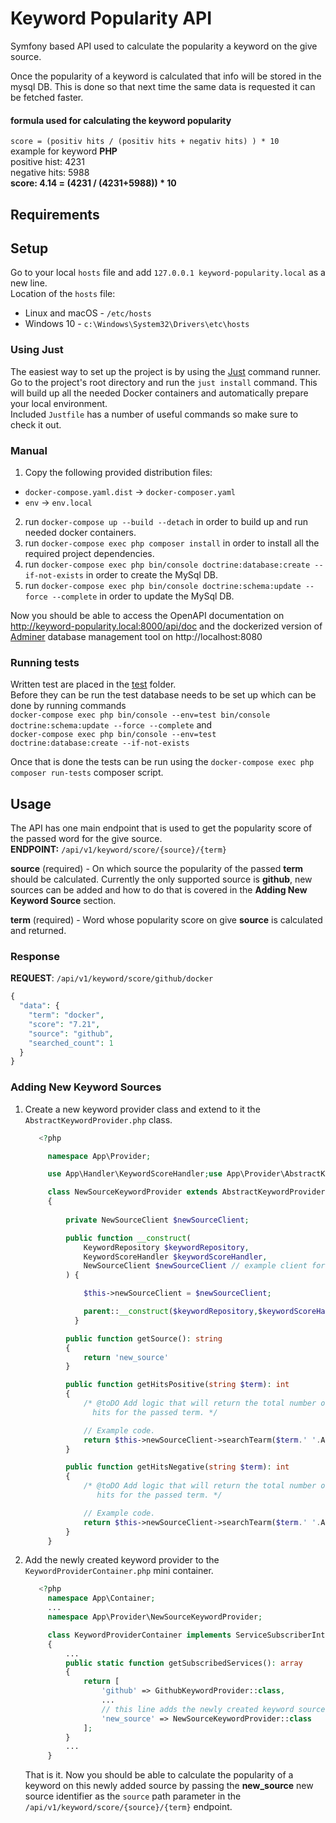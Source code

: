 # Keyword Popularity API

Symfony based API used to calculate the popularity a keyword on the give source.

Once the popularity of a keyword is calculated that info will be stored in the mysql DB.
This is done so that next time the same data is requested it can be fetched faster.

#### formula used for calculating the keyword popularity
`score = (positiv hits / (positiv hits + negativ hits) ) * 10`  
example for keyword **PHP**  
positive hist: 4231  
negative hits: 5988  
**score: 4.14 = (4231 / (4231+5988)) * 10**

## Requirements

## Setup

  Go to your local `hosts` file and add `127.0.0.1 keyword-popularity.local` as a new line.  
  Location of the `hosts` file:  
  * Linux and macOS - `/etc/hosts`  
  * Windows 10 - `c:\Windows\System32\Drivers\etc\hosts`  

### Using Just

  The easiest way to set up the project is by using the [Just](https://github.com/casey/just) command runner.
  Go to the project's root directory and run the `just install` command. This will build up all the needed Docker containers and automatically prepare your local environment.    
  Included `Justfile` has a number of useful commands so make sure to check it out.

### Manual 

  1. Copy the following provided distribution files:  
  * `docker-compose.yaml.dist` -> `docker-composer.yaml`  
  * `env` -> `env.local`
  2. run `docker-compose up --build --detach` in order to build up and run needed docker containers.
  3. run `docker-compose exec php composer install` in order to install all the required project dependencies.
  4. run `docker-compose exec php bin/console doctrine:database:create --if-not-exists` in order to create the MySql DB.
  5. run `docker-compose exec php bin/console doctrine:schema:update --force --complete` in order to update the MySql DB.
    

Now you should be able to access the OpenAPI documentation on http://keyword-popularity.local:8000/api/doc and the
dockerized version of [Adminer](https://www.adminer.org/) database management tool on http://localhost:8080  

### Running tests
  Written test are placed in the [test](https://github.com/ImSmoking/keyword-popularity-calculator/tree/master/tests) folder.  
  Before they can be run the test database needs to be set up which can be done by running commands  
  `docker-compose exec php bin/console --env=test bin/console doctrine:schema:update --force --complete` and  
  `docker-compose exec php bin/console --env=test doctrine:database:create --if-not-exists`
    
  Once that is done the tests can be run using the `docker-compose exec php composer run-tests` composer script.


## Usage

The API has one main endpoint that is used to get the popularity score of the passed word for the give source.    
**ENDPOINT:** `/api/v1/keyword/score/{source}/{term}`
  
**source** (required) - On which source the popularity of the passed **term** should be calculated. Currently the only 
supported source is **github**, new sources can be added and how to do that is covered in the **Adding New Keyword Source** section.
  
**term** (required) - Word whose popularity score on give **source** is calculated and returned.

### Response 
**REQUEST**: `/api/v1/keyword/score/github/docker`
```php
{
  "data": {
    "term": "docker",
    "score": "7.21",
    "source": "github",
    "searched_count": 1
  }
}
```
### Adding New Keyword Sources

1. Create a new keyword provider class and extend to it the `AbstractKeywordProvider.php` class.
   ```php
      <?php

        namespace App\Provider;
   
        use App\Handler\KeywordScoreHandler;use App\Provider\AbstractKeywordProvider;use App\Repository\KeywordRepository;
   
        class NewSourceKeywordProvider extends AbstractKeywordProvider
        {
            
            private NewSourceClient $newSourceClient;
   
            public function __construct(
                KeywordRepository $keywordRepository,
                KeywordScoreHandler $keywordScoreHandler,
                NewSourceClient $newSourceClient // example client for the new source.
            ) {
   
                $this->newSourceClient = $newSourceClient;
   
                parent::__construct($keywordRepository,$keywordScoreHandler);
              }

            public function getSource(): string
            {
                return 'new_source'
            }

            public function getHitsPositive(string $term): int
            {
                /* @toDO Add logic that will return the total number of positive 
                  hits for the passed term. */
   
                // Example code.
                return $this->newSourceClient->searchTearm($term.' '.AbstractKeywordProvider::POSITIVE_CONTEXT);
            }

            public function getHitsNegative(string $term): int
            {
                /* @toDO Add logic that will return the total number of negative 
                   hits for the passed term. */
   
                // Example code.
                return $this->newSourceClient->searchTearm($term.' '.AbstractKeywordProvider::NEGATIVE_CONTEXT);
            }
        }
   ```
   
2. Add the newly created keyword provider to the `KeywordProviderContainer.php` mini container.
   ```php
      <?php
        namespace App\Container;
        ...
        namespace App\Provider\NewSourceKeywordProvider;
   
        class KeywordProviderContainer implements ServiceSubscriberInterface
        {
            ...
            public static function getSubscribedServices(): array
            {
                return [
                    'github' => GithubKeywordProvider::class,
                    ...
                    // this line adds the newly created keyword source.
                    'new_source' => NewSourceKeywordProvider::class
                ];
            }
            ...
        }
   ```
   That is it. Now you should be able to calculate the popularity of a keyword on this newly added source
   by passing the **new_source** new source identifier as the `source` path parameter in the `/api/v1/keyword/score/{source}/{term}`
   endpoint.